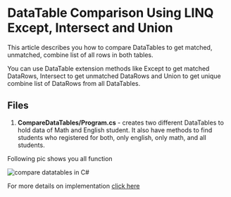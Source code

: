 # DataTable Comparison Using LINQ Except, Intersect and Union

This article describes you how to compare DataTables to get matched, unmatched, combine list of all rows in both tables.

You can use DataTable extension methods like Except to get matched DataRows, Intersect to get unmatched DataRows and Union to get unique combine list of DataRows from all DataTables.

## Files

1. **CompareDataTables/Program.cs** - creates two different DataTables to hold data of Math and English student. It also have methods to find students who registered for both, only english, only math, and all students.

Following pic shows you all function

![compare datatables in C#](https://geeksarray.com/images/blog/compare-datatables.png)

For more details on implementation [click here](https://geeksarray.com/blog/dataTable-comparison-using-linq-except-intersect-and-union)

